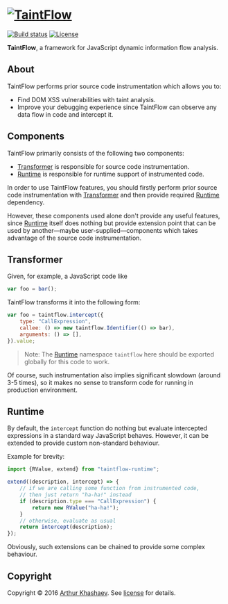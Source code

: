 # [![TaintFlow][taintflow-logo]][TaintFlow]

[![Build status][travis-image]][travis-url]
[![License][license-image]][license]

**TaintFlow**, a framework for JavaScript dynamic information flow analysis.

## About

TaintFlow performs prior source code instrumentation which allows you to:

* Find DOM XSS vulnerabilities with taint analysis.
* Improve your debugging experience since TaintFlow can observe any data flow
in code and intercept it.

## Components

TaintFlow primarily consists of the following two components:

* [Transformer] is responsible for source code instrumentation.
* [Runtime] is responsible for runtime support of instrumented code.

In order to use TaintFlow features, you should firstly perform prior source code
instrumentation with [Transformer] and then provide required [Runtime]
dependency.

However, these components used alone don't provide any useful features, since
[Runtime] itself does nothing but provide extension point that can be used by
another—maybe user-supplied—components which takes advantage of the source code
instrumentation.

## Transformer

Given, for example, a JavaScript code like

```javascript
var foo = bar();
```

TaintFlow transforms it into the following form:

```javascript
var foo = taintflow.intercept({
    type: "CallExpression",
    callee: () => new taintflow.Identifier(() => bar),
    arguments: () => [],
}).value;
```

> Note: The [Runtime] namespace `taintflow` here should be exported globally
> for this code to work.

Of course, such instrumentation also implies significant slowdown (around 3-5
times), so it makes no sense to transform code for running in production
environment.

## Runtime

By default, the `intercept` function do nothing but evaluate intercepted
expressions in a standard way JavaScript behaves. However, it can be extended
to provide custom non-standard behaviour.

Example for brevity:

```javascript
import {RValue, extend} from "taintflow-runtime";

extend((description, intercept) => {
    // if we are calling some function from instrumented code,
    // then just return "ha-ha!" instead
    if (description.type === "CallExpression") {
        return new RValue("ha-ha!");
    }
    // otherwise, evaluate as usual
    return intercept(description);
});
```

Obviously, such extensions can be chained to provide some complex behaviour.

## Copyright

Copyright © 2016 [Arthur Khashaev]. See [license] for details.

[Arthur Khashaev]: https://khashaev.ru
[TaintFlow]: https://github.com/Invizory/taintflow
[license]: LICENSE.txt
[Transformer]: #transformer
[Runtime]: #runtime

[taintflow-logo]: https://khashaev.ru/static/taintflow.svg
[travis-image]: https://travis-ci.com/Invizory/taintflow.svg?token=WkVhXoQxLrMaL8YrwSfP&branch=master
[travis-url]: https://travis-ci.com/Invizory/taintflow
[license-image]: https://img.shields.io/badge/license-MIT-green.svg
